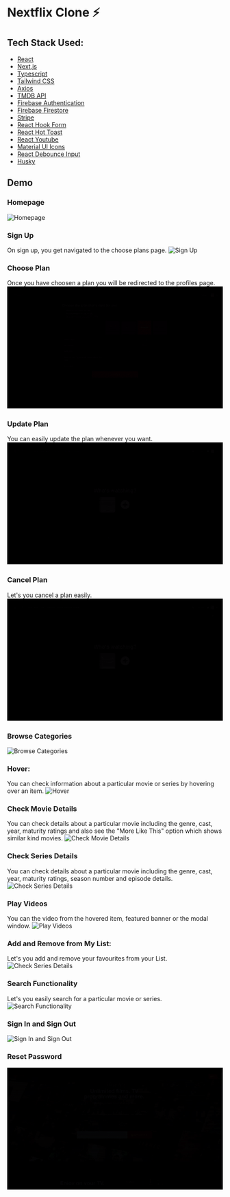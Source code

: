 # Nextflix Clone ⚡

## Tech Stack Used:
- [React](https://reactjs.org/)
- [Next.js](https://nextjs.org/)
- [Typescript](https://www.typescriptlang.org/)
- [Tailwind CSS](https://tailwindcss.com/docs/guides/nextjs)
- [Axios](https://www.npmjs.com/package/axios)
- [TMDB API](https://developers.themoviedb.org/3)
- [Firebase Authentication](https://firebase.google.com/docs/auth)
- [Firebase Firestore](https://firebase.google.com/docs/firestore)
- [Stripe](https://stripe.com/gb)
- [React Hook Form](https://react-hook-form.com/)
- [React Hot Toast](https://react-hot-toast.com/)
- [React Youtube](https://www.npmjs.com/package/react-youtube)
- [Material UI Icons](https://mui.com/material-ui/material-icons/)
- [React Debounce Input](https://www.npmjs.com/package/react-debounce-input)
- [Husky](https://www.npmjs.com/package/husky)


## Demo

### Homepage
![Homepage](/public/gifs/netflix-intro.gif)

### Sign Up
On sign up, you get navigated to the choose plans page.
![Sign Up](/public/gifs/netflix-signup.gif)

### Choose Plan
Once you have choosen a plan you will be redirected to the profiles page.
![Choose Plan](/public/gifs/choose-plan.gif)

### Update Plan
You can easily update the plan whenever you want.
![Update Plan](/public/gifs/update-plan.gif)

### Cancel Plan
Let's you cancel a plan easily.
![Cancel Plan](/public/gifs/cancel-plan.gif)

### Browse Categories
![Browse Categories](/public/gifs/browse-categories.gif)

### Hover:
You can check information about a particular movie or series by hovering over an item.
![Hover](/public/gifs/hover-items.gif)

### Check Movie Details
You can check details about a particular movie including the genre, cast, year, maturity ratings and also see the "More Like This" option which shows similar kind movies.
![Check Movie Details](/public/gifs/modal-movie-details.gif)


### Check Series Details
You can check details about a particular movie including the genre, cast, year, maturity ratings, season number  and episode details.
![Check Series Details](/public/gifs/modal-series-details.gif)


### Play Videos
You can the video from the hovered item, featured banner or the modal window.
![Play Videos](/public/gifs/play-videos.gif)


### Add and Remove from My List:
Let's you add and remove your favourites from your List.
![Check Series Details](/public/gifs/add-remove-list.gif)

### Search Functionality
Let's you easily search for a particular movie or series.
![Search Functionality](/public/gifs/search-functionality.gif)

### Sign In and Sign Out
![Sign In and Sign Out](/public/gifs/sign-in-sign-out.gif)

### Reset Password
![Reset Password](/public/gifs/reset-password.gif)

